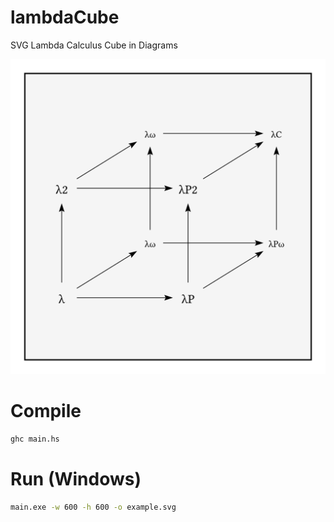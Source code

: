 # lambdaCube
SVG Lambda Calculus Cube in Diagrams

![Example](./example.svg)

# Compile
```bash
ghc main.hs
```

# Run (Windows)
```bash
main.exe -w 600 -h 600 -o example.svg
```